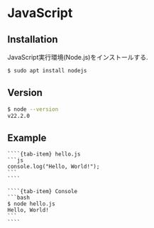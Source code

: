# JavaScript

## Installation

JavaScript実行環境(Node.js)をインストールする.

```bash
$ sudo apt install nodejs
```

## Version

```bash
$ node --version
v22.2.0
```

## Example

`````{tab-set}
````{tab-item} hello.js
```js
console.log("Hello, World!");
```
````

````{tab-item} Console
```bash
$ node hello.js
Hello, World!
```
````
`````
